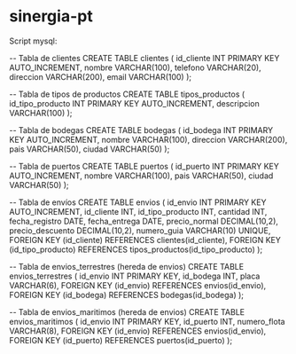 # sinergia-pt

Script mysql:


-- Tabla de clientes
CREATE TABLE clientes (
id_cliente INT PRIMARY KEY AUTO_INCREMENT,
nombre VARCHAR(100),
telefono VARCHAR(20),
direccion VARCHAR(200),
email VARCHAR(100)
);

-- Tabla de tipos de productos
CREATE TABLE tipos_productos (
id_tipo_producto INT PRIMARY KEY AUTO_INCREMENT,
descripcion VARCHAR(100)
);

-- Tabla de bodegas
CREATE TABLE bodegas (
id_bodega INT PRIMARY KEY AUTO_INCREMENT,
nombre VARCHAR(100),
direccion VARCHAR(200),
pais VARCHAR(50),
ciudad VARCHAR(50)
);

-- Tabla de puertos
CREATE TABLE puertos (
id_puerto INT PRIMARY KEY AUTO_INCREMENT,
nombre VARCHAR(100),
pais VARCHAR(50),
ciudad VARCHAR(50)
);

-- Tabla de envíos
CREATE TABLE envios (
id_envio INT PRIMARY KEY AUTO_INCREMENT,
id_cliente INT,
id_tipo_producto INT,
cantidad INT,
fecha_registro DATE,
fecha_entrega DATE,
precio_normal DECIMAL(10,2),
precio_descuento DECIMAL(10,2),
numero_guia VARCHAR(10) UNIQUE,
FOREIGN KEY (id_cliente) REFERENCES clientes(id_cliente),
FOREIGN KEY (id_tipo_producto) REFERENCES tipos_productos(id_tipo_producto)
);

-- Tabla de envios_terrestres (hereda de envios)
CREATE TABLE envios_terrestres (
id_envio INT PRIMARY KEY,
id_bodega INT,
placa VARCHAR(6),
FOREIGN KEY (id_envio) REFERENCES envios(id_envio),
FOREIGN KEY (id_bodega) REFERENCES bodegas(id_bodega)
);

-- Tabla de envios_maritimos (hereda de envios)
CREATE TABLE envios_maritimos (
id_envio INT PRIMARY KEY,
id_puerto INT,
numero_flota VARCHAR(8),
FOREIGN KEY (id_envio) REFERENCES envios(id_envio),
FOREIGN KEY (id_puerto) REFERENCES puertos(id_puerto)
);